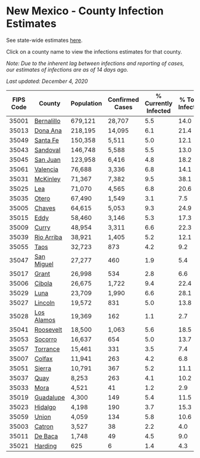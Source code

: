 # New Mexico - County Infection Estimates

See state-wide estimates [here](/infections/us-nm).

Click on a county name to view the infections estimates for that county.

*Note: Due to the inherent lag between infections and reporting of cases, our estimates of infections are as of 14 days ago.*

*Last updated: December 4, 2020*

|   FIPS Code |                   County |   Population |   Confirmed Cases |   % Currently Infected |   % Total Infected |
|-------------|--------------------------|--------------|-------------------|------------------------|--------------------|
|       35001 | [Bernalillo](bernalillo) |      679,121 |            28,707 |                    5.5 |               14.0 |
|       35013 |     [Dona Ana](dona-ana) |      218,195 |            14,095 |                    6.1 |               21.4 |
|       35049 |     [Santa Fe](santa-fe) |      150,358 |             5,511 |                    5.0 |               12.1 |
|       35043 |     [Sandoval](sandoval) |      146,748 |             5,588 |                    5.5 |               13.0 |
|       35045 |     [San Juan](san-juan) |      123,958 |             6,416 |                    4.8 |               18.2 |
|       35061 |     [Valencia](valencia) |       76,688 |             3,336 |                    6.8 |               14.1 |
|       35031 |     [McKinley](mckinley) |       71,367 |             7,382 |                    9.5 |               38.1 |
|       35025 |               [Lea](lea) |       71,070 |             4,565 |                    6.8 |               20.6 |
|       35035 |           [Otero](otero) |       67,490 |             1,549 |                    3.1 |                7.5 |
|       35005 |         [Chaves](chaves) |       64,615 |             5,053 |                    9.3 |               24.9 |
|       35015 |             [Eddy](eddy) |       58,460 |             3,146 |                    5.3 |               17.3 |
|       35009 |           [Curry](curry) |       48,954 |             3,311 |                    6.6 |               22.3 |
|       35039 | [Rio Arriba](rio-arriba) |       38,921 |             1,405 |                    5.2 |               12.1 |
|       35055 |             [Taos](taos) |       32,723 |               873 |                    4.2 |                9.2 |
|       35047 | [San Miguel](san-miguel) |       27,277 |               460 |                    1.9 |                5.4 |
|       35017 |           [Grant](grant) |       26,998 |               534 |                    2.8 |                6.6 |
|       35006 |         [Cibola](cibola) |       26,675 |             1,722 |                    9.4 |               22.4 |
|       35029 |             [Luna](luna) |       23,709 |             1,990 |                    6.6 |               28.1 |
|       35027 |       [Lincoln](lincoln) |       19,572 |               831 |                    5.0 |               13.8 |
|       35028 | [Los Alamos](los-alamos) |       19,369 |               162 |                    1.1 |                2.7 |
|       35041 |   [Roosevelt](roosevelt) |       18,500 |             1,063 |                    5.6 |               18.5 |
|       35053 |       [Socorro](socorro) |       16,637 |               654 |                    5.0 |               13.7 |
|       35057 |     [Torrance](torrance) |       15,461 |               331 |                    3.5 |                7.4 |
|       35007 |         [Colfax](colfax) |       11,941 |               263 |                    4.2 |                6.8 |
|       35051 |         [Sierra](sierra) |       10,791 |               367 |                    5.2 |               11.1 |
|       35037 |             [Quay](quay) |        8,253 |               263 |                    4.1 |               10.2 |
|       35033 |             [Mora](mora) |        4,521 |                41 |                    1.2 |                2.9 |
|       35019 |   [Guadalupe](guadalupe) |        4,300 |               149 |                    5.4 |               11.5 |
|       35023 |       [Hidalgo](hidalgo) |        4,198 |               190 |                    3.7 |               15.3 |
|       35059 |           [Union](union) |        4,059 |               134 |                    5.8 |               10.6 |
|       35003 |         [Catron](catron) |        3,527 |                38 |                    2.2 |                4.0 |
|       35011 |       [De Baca](de-baca) |        1,748 |                49 |                    4.5 |                9.0 |
|       35021 |       [Harding](harding) |          625 |                 6 |                    1.4 |                4.3 |